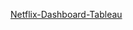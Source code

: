 [Netflix-Dashboard-Tableau]([http://www.example.com](https://public.tableau.com/app/profile/tarakesh.prawin/viz/Netflix_16972692113710/Dashboard1?publish=yes)https://public.tableau.com/app/profile/tarakesh.prawin/viz/Netflix_16972692113710/Dashboard1?publish=yes)
